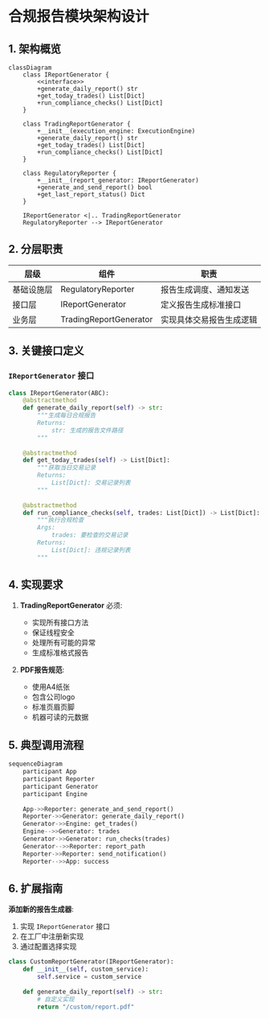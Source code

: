 # 合规报告模块架构设计

## 1. 架构概览
```mermaid
classDiagram
    class IReportGenerator {
        <<interface>>
        +generate_daily_report() str
        +get_today_trades() List[Dict]
        +run_compliance_checks() List[Dict]
    }

    class TradingReportGenerator {
        +__init__(execution_engine: ExecutionEngine)
        +generate_daily_report() str
        +get_today_trades() List[Dict]
        +run_compliance_checks() List[Dict]
    }

    class RegulatoryReporter {
        +__init__(report_generator: IReportGenerator)
        +generate_and_send_report() bool
        +get_last_report_status() Dict
    }

    IReportGenerator <|.. TradingReportGenerator
    RegulatoryReporter --> IReportGenerator
```

## 2. 分层职责

| 层级 | 组件 | 职责 |
|------|------|------|
| 基础设施层 | RegulatoryReporter | 报告生成调度、通知发送 |
| 接口层 | IReportGenerator | 定义报告生成标准接口 |
| 业务层 | TradingReportGenerator | 实现具体交易报告生成逻辑 |

## 3. 关键接口定义

### `IReportGenerator` 接口
```python
class IReportGenerator(ABC):
    @abstractmethod
    def generate_daily_report(self) -> str:
        """生成每日合规报告
        Returns:
            str: 生成的报告文件路径
        """
        
    @abstractmethod 
    def get_today_trades(self) -> List[Dict]:
        """获取当日交易记录
        Returns:
            List[Dict]: 交易记录列表
        """
        
    @abstractmethod
    def run_compliance_checks(self, trades: List[Dict]) -> List[Dict]:
        """执行合规检查
        Args:
            trades: 要检查的交易记录
        Returns:
            List[Dict]: 违规记录列表
        """
```

## 4. 实现要求

1. **TradingReportGenerator** 必须:
   - 实现所有接口方法
   - 保证线程安全
   - 处理所有可能的异常
   - 生成标准格式报告

2. **PDF报告规范**:
   - 使用A4纸张
   - 包含公司logo
   - 标准页眉页脚
   - 机器可读的元数据

## 5. 典型调用流程

```python
sequenceDiagram
    participant App
    participant Reporter
    participant Generator
    participant Engine
    
    App->>Reporter: generate_and_send_report()
    Reporter->>Generator: generate_daily_report()
    Generator->>Engine: get_trades()
    Engine-->>Generator: trades
    Generator->>Generator: run_checks(trades)
    Generator-->>Reporter: report_path
    Reporter->>Reporter: send_notification()
    Reporter-->>App: success
```

## 6. 扩展指南

**添加新的报告生成器**:
1. 实现 `IReportGenerator` 接口
2. 在工厂中注册新实现
3. 通过配置选择实现

```python
class CustomReportGenerator(IReportGenerator):
    def __init__(self, custom_service):
        self.service = custom_service
        
    def generate_daily_report(self) -> str:
        # 自定义实现
        return "/custom/report.pdf"
```
